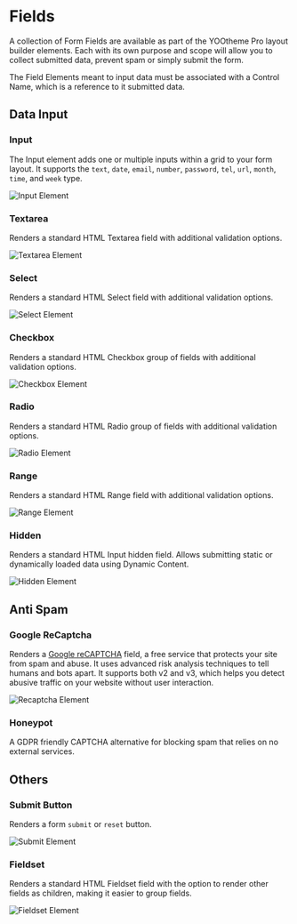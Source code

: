 # Fields

A collection of Form Fields are available as part of the YOOtheme Pro layout builder elements. Each with its own purpose and scope will allow you to collect submitted data, prevent spam or simply submit the form.

The Field Elements meant to input data must be associated with a Control Name, which is a reference to it submitted data.

## Data Input

### Input

The Input element adds one or multiple inputs within a grid to your form layout. It supports the `text`, `date`, `email`, `number`, `password`, `tel`, `url`, `month`, `time`, and `week` type.

![Input Element](./assets/elements/input.png)

### Textarea

Renders a standard HTML Textarea field with additional validation options.

![Textarea Element](./assets/elements/textarea.png)

### Select

Renders a standard HTML Select field with additional validation options.

![Select Element](./assets/elements/select.png)

### Checkbox

Renders a standard HTML Checkbox group of fields with additional validation options.

![Checkbox Element](./assets/elements/checkbox.png)

### Radio

Renders a standard HTML Radio group of fields with additional validation options.

![Radio Element](./assets/elements/radio.png)

### Range

Renders a standard HTML Range field with additional validation options.

![Range Element](./assets/elements/range.png)

### Hidden

Renders a standard HTML Input hidden field. Allows submitting static or dynamically loaded data using Dynamic Content.

![Hidden Element](./assets/elements/hidden.png)

## Anti Spam

### Google ReCaptcha

Renders a [Google reCAPTCHA](https://developers.google.com/recaptcha/) field, a free service that protects your site from spam and abuse. It uses advanced risk analysis techniques to tell humans and bots apart. It supports both v2 and v3, which helps you detect abusive traffic on your website without user interaction.

![Recaptcha Element](./assets/elements/recaptcha.png)

### Honeypot

A GDPR friendly CAPTCHA alternative for blocking spam that relies on no external services.

## Others

### Submit Button

Renders a form `submit` or `reset` button.

![Submit Element](./assets/elements/button.png)

### Fieldset

Renders a standard HTML Fieldset field with the option to render other fields as children, making it easier to group fields.

![Fieldset Element](./assets/elements/fieldset.png)
